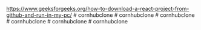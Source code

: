 https://www.geeksforgeeks.org/how-to-download-a-react-project-from-github-and-run-in-my-pc/
#   c o r n h u b c l o n e  
 #   c o r n h u b c l o n e  
 #   c o r n h u b c l o n e  
 #   c o r n h u b c l o n e  
 #   c o r n h u b c l o n e  
 #   c o r n h u b c l o n e  
 